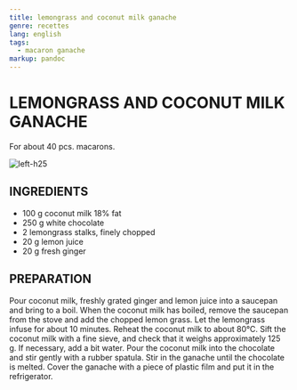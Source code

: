 ```yaml
---
title: lemongrass and coconut milk ganache
genre: recettes
lang: english
tags:
  - macaron ganache
markup: pandoc
---
```


# LEMONGRASS AND COCONUT MILK GANACHE

For about 40 pcs. macarons.

![](/home/fred/.repo/traductions/recettes/images/macaron_citronelle.jpg "left-h25")

## INGREDIENTS


- 100 g coconut milk 18% fat
- 250 g white chocolate
- 2 lemongrass stalks, finely chopped
- 20 g lemon juice
- 20 g fresh ginger

## PREPARATION

Pour coconut milk, freshly grated ginger and lemon juice into a saucepan and bring to a boil.
When the coconut milk has boiled, remove the saucepan from the stove and add the chopped lemon grass.
Let the lemongrass infuse for about 10 minutes.
Reheat the coconut milk to about 80°C.
Sift the coconut milk with a fine sieve, and check that it weighs approximately 125 g.
If necessary, add a bit water.
Pour the coconut milk into the chocolate and stir gently with a rubber spatula.
Stir in the ganache until the chocolate is melted.
Cover the ganache with a piece of plastic film and put it in the refrigerator.


